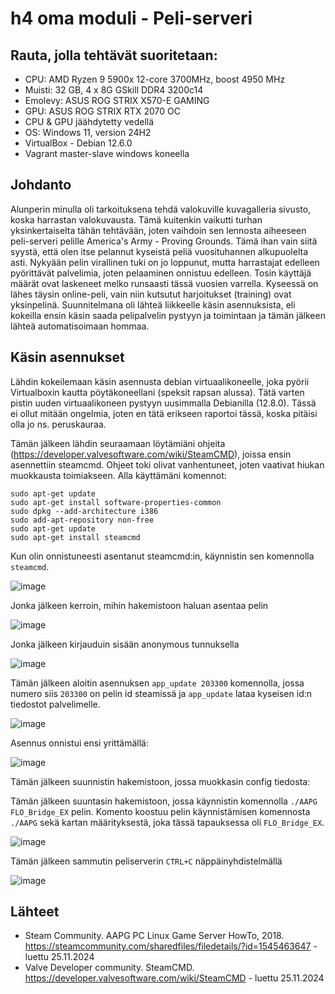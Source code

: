 # h4 oma moduli - Peli-serveri

## Rauta, jolla tehtävät suoritetaan: 
* CPU: AMD Ryzen 9 5900x 12-core 3700MHz, boost 4950 MHz
* Muisti: 32 GB, 4 x 8G GSkill DDR4 3200c14
* Emolevy: ASUS ROG STRIX X570-E GAMING
* GPU: ASUS ROG STRIX RTX 2070 OC
* CPU & GPU jäähdytetty vedellä 
* OS: Windows 11, version 24H2
* VirtualBox - Debian 12.6.0
* Vagrant master-slave windows koneella

## Johdanto

Alunperin minulla oli tarkoituksena tehdä valokuville kuvagalleria sivusto, koska harrastan valokuvausta. Tämä kuitenkin vaikutti turhan yksinkertaiselta tähän tehtävään, joten vaihdoin sen lennosta aiheeseen peli-serveri pelille America's Army - Proving Grounds. Tämä ihan vain siitä syystä, että olen itse pelannut kyseistä peliä vuosituhannen alkupuolelta asti. Nykyään pelin virallinen tuki on jo loppunut, mutta harrastajat edelleen pyörittävät palvelimia, joten pelaaminen onnistuu edelleen. Tosin käyttäjä määrät ovat laskeneet melko runsaasti tässä vuosien varrella. Kyseessä on lähes täysin online-peli, vain niin kutsutut harjoitukset (training) ovat yksinpelinä. Suunnitelmana oli lähteä liikkeelle käsin asennuksista, eli kokeilla ensin käsin saada pelipalvelin pystyyn ja toimintaan ja tämän jälkeen lähteä automatisoimaan hommaa.

## Käsin asennukset

Lähdin kokeilemaan käsin asennusta debian virtuaalikoneelle, joka pyörii Virtualboxin kautta pöytäkoneellani (speksit rapsan alussa). Tätä varten pistin uuden virtuaalikoneen pystyyn uusimmalla Debianilla (12.8.0). Tässä ei ollut mitään ongelmia, joten en tätä erikseen raportoi tässä, koska pitäisi olla jo ns. peruskauraa.

Tämän jälkeen lähdin seuraamaan löytämiäni ohjeita (https://developer.valvesoftware.com/wiki/SteamCMD), joissa ensin asennettiin steamcmd. Ohjeet toki olivat vanhentuneet, joten vaativat hiukan muokkausta toimiakseen. Alla käyttämäni komennot:

```
sudo apt-get update
sudo apt-get install software-properties-common
sudo dpkg --add-architecture i386
sudo add-apt-repository non-free
sudo apt-get update
sudo apt-get install steamcmd
```

Kun olin onnistuneesti asentanut steamcmd:in, käynnistin sen komennolla `steamcmd`.

![image](https://github.com/user-attachments/assets/8e363bca-29b4-4d47-b5f9-72be2900afc9)

Jonka jälkeen kerroin, mihin hakemistoon haluan asentaa pelin

![image](https://github.com/user-attachments/assets/87f402c4-e9d4-49f7-b535-840559a2ed61)

Jonka jälkeen kirjauduin sisään anonymous tunnuksella

![image](https://github.com/user-attachments/assets/dab68949-19bd-43f4-a1ea-d9ecdfc04205)


Tämän jälkeen aloitin asennuksen `app_update 203300` komennolla, jossa numero siis `203300` on pelin id steamissä ja `app_update` lataa kyseisen id:n tiedostot palvelimelle. 

![image](https://github.com/user-attachments/assets/4e3f6bfb-f123-468c-9085-7eb598a6081b)

Asennus onnistui ensi yrittämällä:

![image](https://github.com/user-attachments/assets/14853f5b-4e5e-40da-bdcb-3d3a8d4a2a35)

Tämän jälkeen suunnistin hakemistoon, jossa muokkasin config tiedosta:

Tämän jälkeen suuntasin hakemistoon, jossa käynnistin komennolla `./AAPG FLO_Bridge_EX` pelin. Komento koostuu pelin käynnistämisen komennosta `./AAPG` sekä kartan määrityksestä, joka tässä tapauksessa oli `FLO_Bridge_EX`.

![image](https://github.com/user-attachments/assets/ec0ab28d-1279-4d85-bd7f-d2460097d041)

Tämän jälkeen sammutin peliserverin `CTRL+C` näppäinyhdistelmällä

![image](https://github.com/user-attachments/assets/60961a00-9427-4272-bd9d-75b23da5cf5f)




## Lähteet


* Steam Community. AAPG PC Linux Game Server HowTo, 2018. https://steamcommunity.com/sharedfiles/filedetails/?id=1545463647 - luettu 25.11.2024
* Valve Developer community. SteamCMD. https://developer.valvesoftware.com/wiki/SteamCMD - luettu 25.11.2024
